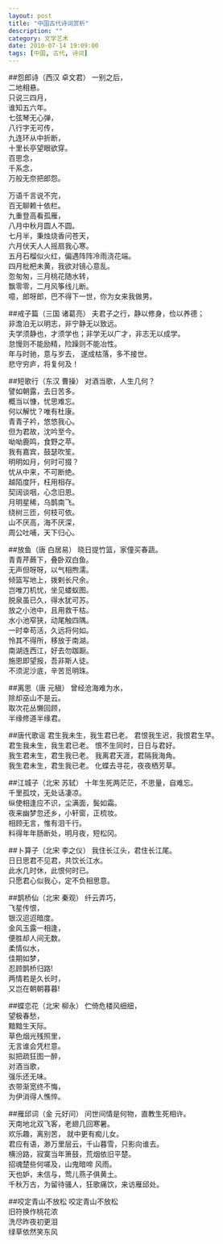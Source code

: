 ```yaml
---
layout: post
title: "中国古代诗词赏析"
description: ""
category: 文学艺术
date: 2010-07-14 19:09:00
tags: [中国, 古代, 诗词]
---
```


##怨郎诗（西汉 卓文君）
一别之后，  
二地相悬。  
只说三四月，  
谁知五六年。  
七弦琴无心弹，  
八行字无可传，  
九连环从中折断，  
十里长亭望眼欲穿。  
百思念，  
千系念，  
万般无奈把郎怨。  

万语千言说不完，  
百无聊赖十依栏。  
九重登高看孤雁，  
八月中秋月圆人不圆。  
七月半，秉烛烧香问苍天，  
六月伏天人人摇扇我心寒。  
五月石榴似火红，偏遇阵阵冷雨浇花端。  
四月枇杷未黄，我欲对镜心意乱。  
忽匆匆，三月桃花随水转，  
飘零零，二月风筝线儿断。  
噫，郎呀郎，巴不得下一世，你为女来我做男。

##戒子篇（三国 诸葛亮）
夫君子之行，静以修身，俭以养德；  
非澹泊无以明志，非宁静无以致远。　　  
夫学须静也，才须学也；非学无以广才，非志无以成学。　　  
怠慢则不能励精，险躁则不能冶性。　　  
年与时驰，意与岁去， 遂成枯落，多不接世。　　  
悲守穷庐，将复何及！

##短歌行（东汉 曹操）
对酒当歌，人生几何？  
譬如朝露，去日苦多。  
概当以慷，忧思难忘。  
何以解忧？唯有杜康。  
青青子衿，悠悠我心。  
但为君故，沈吟至今。  
呦呦鹿鸣，食野之苹。  
我有嘉宾，鼓瑟吹笙。  
明明如月，何时可掇？  
忧从中来，不可断绝。  
越陌度阡，枉用相存。  
契阔谈咽，心念旧恩。  
月明星稀，乌鹊南飞。  
绕树三匝，何枝可依。  
山不厌高，海不厌深，  
周公吐哺，天下归心。

##放鱼（唐 白居易）
晓日提竹篮，家僮买春蔬。   
青青芹蕨下，叠卧双白鱼。   
无声但呀呀，以气相煦濡。   
倾篮写地上，拨剌长尺余。   
岂唯刀机忧，坐见蝼蚁图。   
脱泉虽已久，得水犹可苏。   
放之小池中，且用救干枯。   
水小池窄狭，动尾触四隅。   
一时幸苟活，久远将何如。  
怜其不得所，移放于南湖。  
南湖连西江，好去勿跏蹰。  
施恩即望报，吾非斯人徒。  
不须泥沙底，辛苦觅明珠。  

##离思（唐 元稹）
曾经沧海难为水，  
除却巫山不是云。  
取次花丛懒回顾，  
半缘修道半缘君。

##唐代歌谣
君生我未生，我生君已老。 君恨我生迟，我恨君生早。  
君生我未生，我生君已老。 恨不生同时，日日与君好。  
我生君未生，君生我已老。 我离君天涯，君隔我海角。  
我生君未生，君生我已老。 化蝶去寻花，夜夜栖芳草。 

##江城子（北宋 苏轼）
十年生死两茫茫，不思量，自难忘。  
千里孤坟，无处话凄凉。  
纵使相逢应不识，尘满面，鬓如霜。  
夜来幽梦忽还乡，小轩窗，正梳妆。  
相顾无言，惟有泪千行。  
料得年年肠断处，明月夜，短松冈。  

##卜算子（北宋 李之仪）
我住长江头，君住长江尾。  
日日思君不见君，共饮长江水。  
此水几时休，此恨何时已。  
只愿君心似我心，定不负相思意。

##鹊桥仙（北宋 秦观）
纤云弄巧，  
飞星传恨，  
银汉迢迢暗度。  
金风玉露一相逢，  
便胜却人间无数。  
柔情似水，  
佳期如梦，   
忍顾鹊桥归路!  
两情若是久长时，  
又岂在朝朝暮暮!

##蝶恋花（北宋 柳永）
伫倚危楼风细细，  
望极春愁，  
黯黯生天际。  
草色烟光残照里，  
无言谁会凭栏意。  
拟把疏狂图一醉，  
对酒当歌，  
强乐还无味。  
衣带渐宽终不悔，  
为伊消得人憔悴。 

##雁邱词（金 元好问）
问世间情是何物，直教生死相许。  
天南地北双飞客，老翅几回寒暑。  
欢乐趣，离别苦， 就中更有痴儿女。  
君应有语，渺万里层云，千山暮雪，只影向谁去。  
横汾路，寂寞当年箫鼓，荒烟依旧平楚。  
招魂楚些何嗟及，山鬼暗啼 风雨。  
天也妒，未信与，莺儿燕子俱黄土。  
千秋万古，为留待骚人，狂歌痛饮，来访雁邱处。

##咬定青山不放松
咬定青山不放松  
旧符换作桃花浓  
洗尽昨夜初更泪  
绿草依然笑东风
